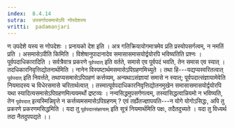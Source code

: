 ```yaml
---
index:  8.4.14
sutra:  उपसर्गादसमासेऽपि णोपदेशस्य
vritti:  padamanjari
---
```


ण उपदेशे यस्य स णोपदेशः । प्रनायको देश इति । अत्र गतिक्रियायोगमात्रमेव प्रति प्रस्योपसर्गत्वम्, न नमतिं प्रति ।
असमासेऽपीति किमिति । विशेषानुपादानादेव समासासमासयोर्द्वयोरपि भविष्यतिति प्रश्नः । पूर्वपदाधिकारादिति । सर्वत्रैवात्र प्रकरणे `पूर्वपदात्` इति वर्तते, समासे एव पूर्वपदं भवति, तेन समास एव स्यात् । तदधिकारनिवृत्तिद्योतनार्थमिति । नानेन विस्पष्टार्थमसमासेऽपिग्रहणमिच्युते । तथा हि---यद्यप्यस्वरितत्वात् `पूर्वपदात्` इति निवर्त्तते, तथाप्यसमासेऽपिग्रहणं कर्त्तव्यम्, अन्यथाऽसंज्ञायां समासे न स्यात्; पूर्वपदात्संज्ञायामेवेति नियमादस्य च विधेरसमासे चरितार्थत्वात् । तस्मात्पूर्वपदाधिकारनिवृत्तिद्योतनमुखेन समासासमासयोर्द्वयोरपि यथा स्यादित्यसमासेऽपिग्रहणमित्ययमर्थो द्रष्टव्यः । नन्वसिद्धमुपसर्गणत्वम्, तस्यासिद्धत्वान्नियमो न भविष्यति, तेन `पूर्वपदात्` इत्यस्मिन्निवृत्ते न कर्त्तव्यमसमासेऽपिग्रहणम् ? एवं तर्ह्येतज्ज्ञापयति---न योगे योगोऽसिद्धः, अपि तु प्रकरणे प्रकरणमसिद्धमिति । यदा तु `पूर्वपदात्संज्ञायाम्` इति सूत्रं नियमार्थमिति पक्षः, तदैतदुच्यते । यदा तु विध्यर्थ तदा नैतदुपपद्यते ।।
